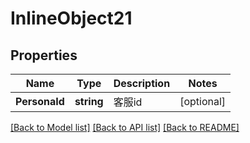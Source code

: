 # InlineObject21

## Properties

Name | Type | Description | Notes
------------ | ------------- | ------------- | -------------
**PersonaId** | **string** | 客服id | [optional] 

[[Back to Model list]](../README.md#documentation-for-models) [[Back to API list]](../README.md#documentation-for-api-endpoints) [[Back to README]](../README.md)


